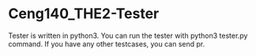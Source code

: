 # Ceng140_THE2-Tester
Tester is written in python3.
You can run the tester with python3 tester.py command.
If you have any other testcases, you can send pr.
